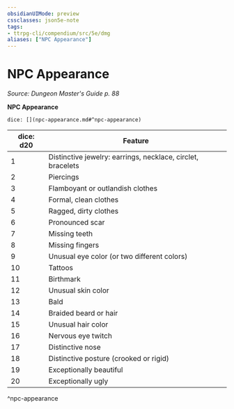 ```yaml
---
obsidianUIMode: preview
cssclasses: json5e-note
tags:
- ttrpg-cli/compendium/src/5e/dmg
aliases: ["NPC Appearance"]
---
```

# NPC Appearance
*Source: Dungeon Master's Guide p. 88* 

**NPC Appearance**

`dice: [](npc-appearance.md#^npc-appearance)`

| dice: d20 | Feature |
|-----------|---------|
| 1 | Distinctive jewelry: earrings, necklace, circlet, bracelets |
| 2 | Piercings |
| 3 | Flamboyant or outlandish clothes |
| 4 | Formal, clean clothes |
| 5 | Ragged, dirty clothes |
| 6 | Pronounced scar |
| 7 | Missing teeth |
| 8 | Missing fingers |
| 9 | Unusual eye color (or two different colors) |
| 10 | Tattoos |
| 11 | Birthmark |
| 12 | Unusual skin color |
| 13 | Bald |
| 14 | Braided beard or hair |
| 15 | Unusual hair color |
| 16 | Nervous eye twitch |
| 17 | Distinctive nose |
| 18 | Distinctive posture (crooked or rigid) |
| 19 | Exceptionally beautiful |
| 20 | Exceptionally ugly |
^npc-appearance